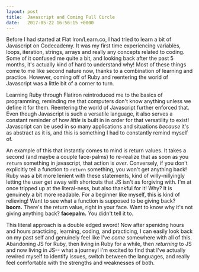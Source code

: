 ```yaml
---
layout: post
title:  Javascript and Coming Full Circle
date:   2017-05-22 16:56:15 +0000
---
```



Before I had started at Flat Iron/Learn.co, I had tried to learn a bit of Javascript on Codecademy. It was my first time experiencing variables, loops, iteration, strings, arrays and really any concepts related to coding. Some of it confused me quite a bit, and looking back after the past 5 months, it's actually kind of hard to understand why! Most of these things come to me like second nature now, thanks to a combination of learning and practice. However, coming off of Ruby and reentering the world of Javascript was a little bit of a corner to turn.

Learning Ruby through Flatiron reintroduced me to the basics of programming; reminding me that computers don't know anything unless we define it for them. Reentering the world of Javascript further enforced that. Even though Javascript is such a versatile language, it also serves a constant reminder of how *little* is built in in order for that versatility to exist! Javascript can be used in so many applications and situations *because* it's as abstract as it is, and this is something I had to constantly remind myself of.

An example of this that instantly comes to mind is return values. It takes a second (and maybe a couple face-palms) to re-realize that as soon as you `return` something in javascript, that action is *over*. Conversely, if you don't explicitly tell a function to `return` something, you won't get anything back! Ruby was a bit more lenient with these statements, kind of willy-nillyingly letting the user get away with shortcuts that JS isn't as forgiving with. I'm at once tripped up at the literal-ness, but also thankful for it! Why? It is genuinely a bit more readable. For a beginner like myself, this is kind of relieving! Want to see what a function is supposed to be giving back? **boom.** There's the return value, right in your face. Want to know why it's not giving anything back? **facepalm.** You didn't tell it to.

This literal approach is a double edged sword! Now after spenidng hours and hours practicing, learning, coding, and practicing, I can easily look back on my past self and genuinely feel like I've *come* somewhere with all of this. Abandoning JS for Ruby, then living in Ruby for a while, then *returning* to JS and now living in JS-- what a journey! I'm excited to find that I've actually rewired myself to identify issues, switch between the languages, and really feel comfortable with the strengths and weaknesses of both.
